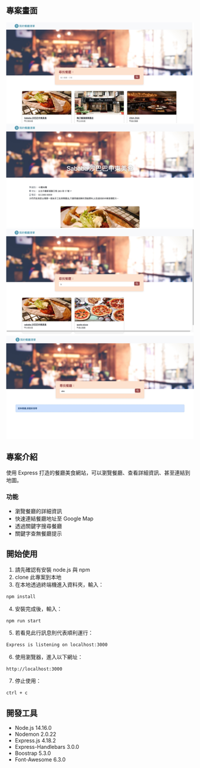 ## 專案畫面

![首頁](./public/image/home.jpeg)
![資訊](./public/image/show.jpeg)
![搜尋成功](./public/image/searchTure.jpeg)
![搜尋失敗](./public/image/searchFalse.jpeg)

## 專案介紹

使用 Express 打造的餐廳美食網站，可以瀏覽餐廳、查看詳細資訊、甚至連結到地圖。

### 功能

- 瀏覽餐廳的詳細資訊
- 快速連結餐廳地址至 Google Map
- 透過關鍵字搜尋餐廳
- 關鍵字查無餐廳提示

## 開始使用

1. 請先確認有安裝 node.js 與 npm
2. clone 此專案到本地
3. 在本地透過終端機進入資料夾，輸入：

```bash
npm install
```

4. 安裝完成後，輸入：

```bash
npm run start
```

5. 若看見此行訊息則代表順利運行：

```bash
Express is listening on localhost:3000
```

6. 使用瀏覽器，進入以下網址：

```
http://localhost:3000
```

7. 停止使用：

```bash
ctrl + c
```

## 開發工具

- Node.js 14.16.0
- Nodemon 2.0.22
- Express.js 4.18.2
- Express-Handlebars 3.0.0
- Boostrap 5.3.0
- Font-Awesome 6.3.0
